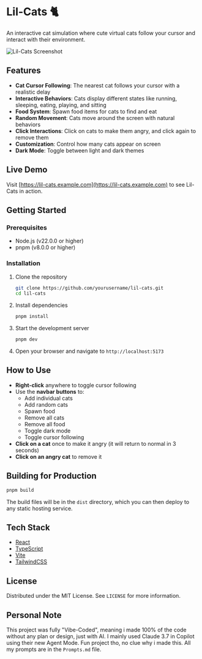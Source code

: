 # Lil-Cats 🐈

An interactive cat simulation where cute virtual cats follow your cursor and interact with their environment.

![Lil-Cats Screenshot](https://cdn.reverse.dev/pictures/lil-cats.png)

## Features

- **Cat Cursor Following**: The nearest cat follows your cursor with a realistic delay
- **Interactive Behaviors**: Cats display different states like running, sleeping, eating, playing, and sitting
- **Food System**: Spawn food items for cats to find and eat
- **Random Movement**: Cats move around the screen with natural behaviors
- **Click Interactions**: Click on cats to make them angry, and click again to remove them
- **Customization**: Control how many cats appear on screen
- **Dark Mode**: Toggle between light and dark themes

## Live Demo

Visit [https://lil-cats.example.com](https://lil-cats.example.com) to see Lil-Cats in action.

## Getting Started

### Prerequisites

- Node.js (v22.0.0 or higher)
- pnpm (v8.0.0 or higher)

### Installation

1. Clone the repository
   ```bash
   git clone https://github.com/yourusername/lil-cats.git
   cd lil-cats
   ```

2. Install dependencies
   ```bash
   pnpm install
   ```

3. Start the development server
   ```bash
   pnpm dev
   ```

4. Open your browser and navigate to `http://localhost:5173`

## How to Use

- **Right-click** anywhere to toggle cursor following
- Use the **navbar buttons** to:
  - Add individual cats
  - Add random cats
  - Spawn food
  - Remove all cats
  - Remove all food
  - Toggle dark mode
  - Toggle cursor following
- **Click on a cat** once to make it angry (it will return to normal in 3 seconds)
- **Click on an angry cat** to remove it

## Building for Production

```bash
pnpm build
```

The build files will be in the `dist` directory, which you can then deploy to any static hosting service.

## Tech Stack

- [React](https://reactjs.org/)
- [TypeScript](https://www.typescriptlang.org/)
- [Vite](https://vitejs.dev/)
- [TailwindCSS](https://tailwindcss.com/)


## License

Distributed under the MIT License. See `LICENSE` for more information.


## Personal Note
This project was fully "Vibe-Coded", meaning i made 100% of the code without any plan or design, just with AI. I mainly used Claude 3.7 in Copilot using their new Agent Mode.
Fun project tho, no clue why i made this.
All my prompts are in the `Prompts.md` file.